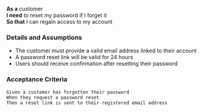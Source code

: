 **As a** customer  
**I need** to reset my password if I forget it  
**So that** I can regain access to my account  

### Details and Assumptions
* The customer must provide a valid email address linked to their account
* A password reset link will be valid for 24 hours
* Users should receive confirmation after resetting their password 

### Acceptance Criteria
```gherkin
Given a customer has forgotten their password
When they request a password reset 
Then a reset link is sent to their registered email address
